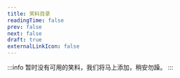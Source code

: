 ```yaml
---
title: 笑料目录
readingTime: false
prev: false
next: false
draft: true
externalLinkIcon: false
---
```


:::info
暂时没有可用的笑料，我们将马上添加，稍安勿躁。
:::
